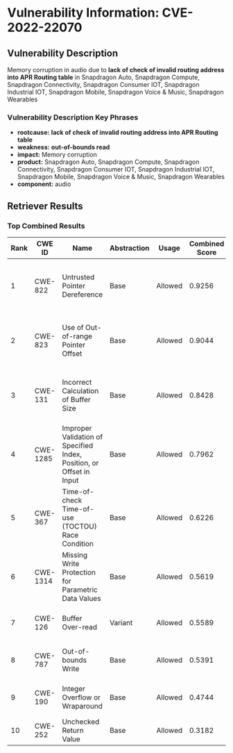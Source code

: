 # Vulnerability Information: CVE-2022-22070

## Vulnerability Description
Memory corruption in audio due to **lack of check of invalid routing address into APR Routing table** in Snapdragon Auto, Snapdragon Compute, Snapdragon Connectivity, Snapdragon Consumer IOT, Snapdragon Industrial IOT, Snapdragon Mobile, Snapdragon Voice & Music, Snapdragon Wearables

### Vulnerability Description Key Phrases
- **rootcause:** **lack of check of invalid routing address into APR Routing table**
- **weakness:** **out-of-bounds read**
- **impact:** Memory corruption
- **product:** Snapdragon Auto, Snapdragon Compute, Snapdragon Connectivity, Snapdragon Consumer IOT, Snapdragon Industrial IOT, Snapdragon Mobile, Snapdragon Voice & Music, Snapdragon Wearables
- **component:** audio

## Retriever Results

### Top Combined Results

| Rank | CWE ID | Name | Abstraction | Usage | Combined Score | Retrievers | Individual Scores |
|------|--------|------|-------------|-------|---------------|------------|-------------------|
| 1 | CWE-822 | Untrusted Pointer Dereference | Base | Allowed | 0.9256 | dense, sparse, graph | dense: 0.552, sparse: 0.573, graph: 0.899 |
| 2 | CWE-823 | Use of Out-of-range Pointer Offset | Base | Allowed | 0.9044 | dense, sparse, graph | dense: 0.560, sparse: 0.618, graph: 0.757 |
| 3 | CWE-131 | Incorrect Calculation of Buffer Size | Base | Allowed | 0.8428 | dense, sparse, graph | dense: 0.542, sparse: 0.458, graph: 0.866 |
| 4 | CWE-1285 | Improper Validation of Specified Index, Position, or Offset in Input | Base | Allowed | 0.7962 | dense, sparse, graph | dense: 0.590, sparse: 0.499, graph: 0.603 |
| 5 | CWE-367 | Time-of-check Time-of-use (TOCTOU) Race Condition | Base | Allowed | 0.6226 | sparse, graph | sparse: 0.568, graph: 0.832 |
| 6 | CWE-1314 | Missing Write Protection for Parametric Data Values | Base | Allowed | 0.5619 | dense, sparse | dense: 0.518, sparse: 0.529 |
| 7 | CWE-126 | Buffer Over-read | Variant | Allowed | 0.5589 | dense, sparse | dense: 0.522, sparse: 0.602 |
| 8 | CWE-787 | Out-of-bounds Write | Base | Allowed | 0.5391 | sparse, graph | sparse: 0.449, graph: 0.789 |
| 9 | CWE-190 | Integer Overflow or Wraparound | Base | Allowed | 0.4744 | sparse, graph | sparse: 0.453, graph: 0.602 |
| 10 | CWE-252 | Unchecked Return Value | Base | Allowed | 0.3182 | sparse | sparse: 0.556 |

